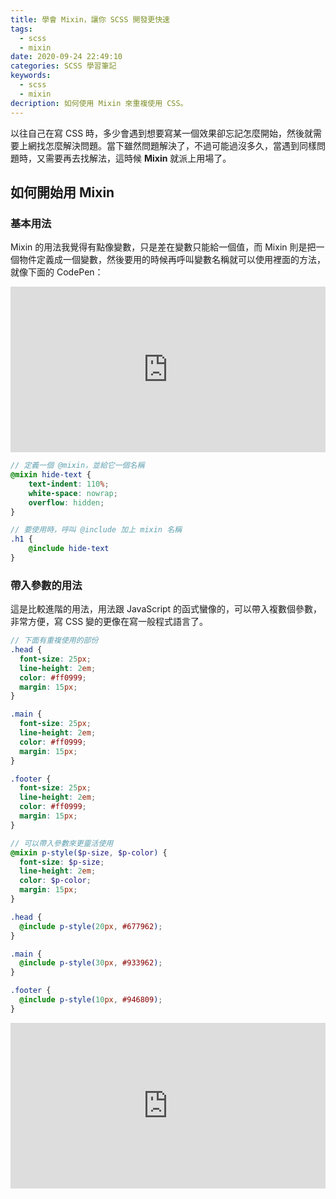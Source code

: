 ```yaml
---
title: 學會 Mixin，讓你 SCSS 開發更快速
tags:
  - scss
  - mixin
date: 2020-09-24 22:49:10
categories: SCSS 學習筆記
keywords:
  - scss
  - mixin
decription: 如何使用 Mixin 來重複使用 CSS。
---
```

以往自己在寫 CSS 時，多少會遇到想要寫某一個效果卻忘記怎麼開始，然後就需要上網找怎麼解決問題。當下雖然問題解決了，不過可能過沒多久，當遇到同樣問題時，又需要再去找解法，這時候 **Mixin** 就派上用場了。
<!--more-->

## 如何開始用 Mixin

### 基本用法

Mixin 的用法我覺得有點像變數，只是差在變數只能給一個值，而 Mixin 則是把一個物件定義成一個變數，然後要用的時候再呼叫變數名稱就可以使用裡面的方法，就像下面的 CodePen：
<iframe height="265" style="width: 100%;" scrolling="no" title="mixin demo" src="https://codepen.io/bucky0112/embed/NWNowvB?height=265&theme-id=dark&default-tab=css,result" frameborder="no" loading="lazy" allowtransparency="true" allowfullscreen="true">
  See the Pen <a href='https://codepen.io/bucky0112/pen/NWNowvB'>mixin demo</a> by Bucky Chu
  (<a href='https://codepen.io/bucky0112'>@bucky0112</a>) on <a href='https://codepen.io'>CodePen</a>.
</iframe>

```scss
// 定義一個 @mixin，並給它一個名稱
@mixin hide-text {
	text-indent: 110%;
	white-space: nowrap;
	overflow: hidden;
}

// 要使用時，呼叫 @include 加上 mixin 名稱
.h1 {
	@include hide-text
}
```

### 帶入參數的用法
這是比較進階的用法，用法跟 JavaScript 的函式蠻像的，可以帶入複數個參數，非常方便，寫 CSS 變的更像在寫一般程式語言了。

```scss
// 下面有重複使用的部份
.head {
  font-size: 25px;
  line-height: 2em;
  color: #ff0999;
  margin: 15px;
}

.main {
  font-size: 25px;
  line-height: 2em;
  color: #ff0999;
  margin: 15px;
}

.footer {
  font-size: 25px;
  line-height: 2em;
  color: #ff0999;
  margin: 15px;
}
```

```scss
// 可以帶入參數來更靈活使用
@mixin p-style($p-size, $p-color) {
  font-size: $p-size;
  line-height: 2em;
  color: $p-color;
  margin: 15px;
}

.head {
  @include p-style(20px, #677962);
}

.main {
  @include p-style(30px, #933962);
}

.footer {
  @include p-style(10px, #946809);
}
```

<iframe height="265" style="width: 100%;" scrolling="no" title="mixin demo2" src="https://codepen.io/bucky0112/embed/gOrqooE?height=265&theme-id=dark&default-tab=css,result" frameborder="no" loading="lazy" allowtransparency="true" allowfullscreen="true">
  See the Pen <a href='https://codepen.io/bucky0112/pen/gOrqooE'>mixin demo2</a> by Bucky Chu
  (<a href='https://codepen.io/bucky0112'>@bucky0112</a>) on <a href='https://codepen.io'>CodePen</a>.
</iframe>